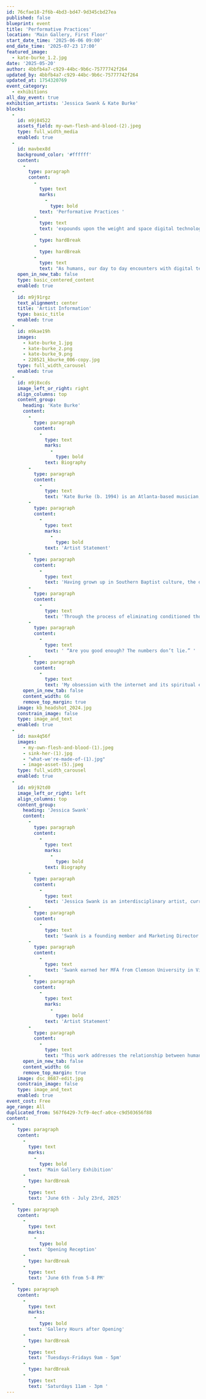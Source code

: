 ```yaml
---
id: 76cfae18-2f6b-4bd3-bd47-9d345cbd27ea
published: false
blueprint: event
title: 'Performative Practices'
location: 'Main Gallery, First Floor'
start_date_time: '2025-06-06 09:00'
end_date_time: '2025-07-23 17:00'
featured_image:
  - kate-burke_1.2.jpg
date: '2025-05-20'
author: 4bbfb4a7-c929-44bc-9b6c-75777742f264
updated_by: 4bbfb4a7-c929-44bc-9b6c-75777742f264
updated_at: 1754320769
event_category:
  - exhibitions
all_day_event: true
exhibition_artists: 'Jessica Swank & Kate Burke'
blocks:
  -
    id: m9j84522
    assets_field: my-own-flesh-and-blood-(2).jpeg
    type: full_width_media
    enabled: true
  -
    id: mavbex8d
    background_color: '#ffffff'
    content:
      -
        type: paragraph
        content:
          -
            type: text
            marks:
              -
                type: bold
            text: 'Performative Practices '
          -
            type: text
            text: 'expounds upon the weight and space digital technology holds within our lives. Artists Kate Burke and Jessica Swank enter into a dialogue that examines what it means to encounter digital technology so intimately and consistently, using labor as a mechanism to reiterate our interactions with it.'
          -
            type: hardBreak
          -
            type: hardBreak
          -
            type: text
            text: "As humans, our day to day encounters with digital technology prove to be both intimate and redundant. The ways in which we respond and interact with technology are often ritualistic, hypnotic and yet tedious. Repetitive thoughts, the collecting of physical detritus, and the pain associated with severing (or mending) the physical self, are all private, intimate labors. Today, these inherently intimate and human labors are recontextualized through technology and machinery: they are given a public platform, and the formerly private work of being human is now on full, technological display. Are these actions meditative or addictive? At this point, humans and machines no longer exist at opposite poles. They reside on a spectrum, with much overlap between them. How do we understand our human selves in this new, non-human context? The tedious labor employed in the creation of many of these pieces not only mimics the ways in which we interact with technology, but also exist as a form of reclamation over what it means to be human and the intimate losses of ourselves from the tedious and relentless experience of technology and the machine.\_"
    open_in_new_tab: false
    type: basic_centered_content
    enabled: true
  -
    id: m9j91rgz
    text_alignment: center
    title: 'Artist Information'
    type: basic_title
    enabled: true
  -
    id: m9kae19h
    images:
      - kate-burke_1.jpg
      - kate-burke_2.png
      - kate-burke_9.png
      - 220521_kburke_006-copy.jpg
    type: full_width_carousel
    enabled: true
  -
    id: m9j8xcds
    image_left_or_right: right
    align_columns: top
    content_group:
      heading: 'Kate Burke'
      content:
        -
          type: paragraph
          content:
            -
              type: text
              marks:
                -
                  type: bold
              text: Biography
        -
          type: paragraph
          content:
            -
              type: text
              text: 'Kate Burke (b. 1994) is an Atlanta-based musician, artist, and performer. After receiving her BFA in Fabric Design in 2016 with honors from the University of Georgia, she moved to Atlanta in 2017 and shortly thereafter immersed herself within the Atlanta art community. Her solo career has developed steadily since moving to Atlanta, with solo and group showings throughout the United States in spaces such as the Museum of Contemporary Art of Georgia, the Atlanta Contemporary, Hartsfield Jackson International Airport, Lyndon House Art Center, the Dalton Gallery at Agnes Scott, Tiger Strikes Asteroid Greenville, Free Market Gallery, ATHICA,  whitespec, Art Fields, Waiting Room Art, and Mint Atlanta. Kate has received distinguished awards such as the ArtFields Category Award for textiles in 2019, and has a growing list of fellowships including being a two-time Hambidge Center fellow, a former member of the Atlanta Contemporary Studio Artists, a resident at Long Meadow Artist Residency, and a Leap Year Artist with MINT in Atlanta, GA. Kate is currently a part of the Creatives Project Residency in Atlanta, GA through 2025. '
        -
          type: paragraph
          content:
            -
              type: text
              marks:
                -
                  type: bold
              text: 'Artist Statement'
        -
          type: paragraph
          content:
            -
              type: text
              text: 'Having grown up in Southern Baptist culture, the questions of control, sin, and self-acceptance recurred as themes throughout my development. What was truly “holy”? What did it mean when you saw Southern hospitality swapped for power and oppression? These metaphysical questions ultimately led me away from Christianity into a deeper desire to understand spirituality through the lens of human evolution: what emphasis did environment and cultural context have on my emotional, mental, and spiritual disposition? Why were so many people who called themselves Christians devout but deeply unhappy? Why was I so deeply unhappy? '
        -
          type: paragraph
          content:
            -
              type: text
              text: 'Through the process of eliminating conditioned thought patterns, I recognized a new problem. What was I going to put in their place? As I began to exorcise the God-void, I was greeted with a new suitor: The Internet and All Its Reverberating Thoughts. Thoughts that relentlessly and seamlessly read my mail out loud to me everyday, always. An endless mirror: '
        -
          type: paragraph
          content:
            -
              type: text
              text: ' “Are you good enough? The numbers don’t lie.” '
        -
          type: paragraph
          content:
            -
              type: text
              text: 'My obsession with the internet and its spiritual effect on humans ultimately led me to discover the concept of “Metaphysical poetry:” a genre of poetry that muses philosophical concepts through intense and dissonant imagery, complex metaphors, and perhaps even whimsical or contradictory language to pontificate about the human experience. With the social sphere of the internet being shepherded by the company “Meta” and my bend towards craft to make my ideas “physical”--I use the traditional, intimate, and intentional technologies of the human experience (textiles and ceramics) to dissect my philosophical discussions about the fleeting yet pervasive effects of cellular devices and other ethereal digital platforms on Homo Sapiens. Does our time on the Internet provide a mental framework that mirrors the magnitude of effects that an intense religious upbringing can have on a person? How easy is it for me to fall into that framework, and how do I wiggle away if I want out? By switching from ethereal textile works to heavy ceramic mosaics, I can empathetically force the viewers into bodily responding to the weight, heaviness, or intangible nature of a spiritual or philosophical idea, paving way for a greater connection with our felt sense and ability to critically tap into a side of ourselves that is often shut away in today’s society.'
      open_in_new_tab: false
      content_width: 66
      remove_top_margin: true
    image: kb_headshot_2024.jpg
    constrain_image: false
    type: image_and_text
    enabled: true
  -
    id: max4q56f
    images:
      - my-own-flesh-and-blood-(1).jpeg
      - sink-her-(1).jpg
      - "what-we're-made-of-(1).jpg"
      - image-asset-(5).jpeg
    type: full_width_carousel
    enabled: true
  -
    id: m9j92td0
    image_left_or_right: left
    align_columns: top
    content_group:
      heading: 'Jessica Swank'
      content:
        -
          type: paragraph
          content:
            -
              type: text
              marks:
                -
                  type: bold
              text: Biography
        -
          type: paragraph
          content:
            -
              type: text
              text: 'Jessica Swank is an interdisciplinary artist, currently based in Greenville, SC. Her work has been exhibited both nationally and internationally, at galleries such as Millepiani in Rome, Italy, Plexus Projects in Brooklyn, NY, and the Czong Institute for Contemporary Art (CICA) in Gimpo, South Korea. She has been recognized by Musée Magazine’s “Woman Crush Wednesday,” Fraction Magazine, and Porridge Magazine.'
        -
          type: paragraph
          content:
            -
              type: text
              text: 'Swank is a founding member and Marketing Director of Zero Space Collective, a contemporary artist collective with a network across the Eastern US. Zero Space strives to make space for underrepresented artists and serve as an equitable and accessible resource. Since it’s founding in 2020, Swank has assisted in developing the collective as well as curating and organizing exhibitions and digital promotions for artists.'
        -
          type: paragraph
          content:
            -
              type: text
              text: 'Swank earned her MFA from Clemson University in Visual Arts and BA from Anderson University. An artist and educator, Swank has taught and led numerous classes, workshops and panel discussions across the Southeast. She has gained funding for her work from a number of local institutions, including the South Carolina Arts Commission. Swank is currently an Assistant Professor of Art and Gallery Coordinator at the South Carolina School of the Arts at Anderson University.'
        -
          type: paragraph
          content:
            -
              type: text
              marks:
                -
                  type: bold
              text: 'Artist Statement'
        -
          type: paragraph
          content:
            -
              type: text
              text: "This work addresses the relationship between humans and digital technology from a personal perspective. Intersections of organic and synthetic materials function as a metaphor for the blurred boundaries between humans and machines. By utilizing various methods of self-extension, fragmentation, and recontextualization, I attempt to depict the merging of these entities. Many of the pieces include remnants of myself or those close to me, abject traces of our own existence. Flesh-like membranes represent extensions of myself and use my own skin tone as a form of self-portraiture. Combined with both natural and manufactured objects, I view these works as relatives to the cyborg. Technology allows for the duplication and extension of the self, and simultaneously aids us in the subversion of labor for the sake of convenience. In response, I've created works in which the materials and structures that are present may feel familiar, yet entirely separate from the human form. When examined closely, the systems between the technological and biological world are not so different. It is easy to blur the lines between them when the digital world is carefully modeled to mimic that with which we are familiar. In documenting the interplay between material, gesture, and my own fragmented body, these works construct a narrative of interdependence, tension, disembodiment, and inseparability."
      open_in_new_tab: false
      content_width: 66
      remove_top_margin: true
    image: dsc_8687-edit.jpg
    constrain_image: false
    type: image_and_text
    enabled: true
event_cost: Free
age_range: All
duplicated_from: 567f6429-7cf9-4ecf-a0ce-c9d503656f88
content:
  -
    type: paragraph
    content:
      -
        type: text
        marks:
          -
            type: bold
        text: 'Main Gallery Exhibition'
      -
        type: hardBreak
      -
        type: text
        text: 'June 6th - July 23rd, 2025'
  -
    type: paragraph
    content:
      -
        type: text
        marks:
          -
            type: bold
        text: 'Opening Reception'
      -
        type: hardBreak
      -
        type: text
        text: 'June 6th from 5-8 PM'
  -
    type: paragraph
    content:
      -
        type: text
        marks:
          -
            type: bold
        text: 'Gallery Hours after Opening'
      -
        type: hardBreak
      -
        type: text
        text: 'Tuesdays-Fridays 9am - 5pm'
      -
        type: hardBreak
      -
        type: text
        text: 'Saturdays 11am - 3pm '
---
```


